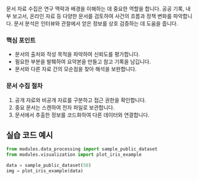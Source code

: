 문서 자료 수집은 연구 맥락과 배경을 이해하는 데 중요한 역할을 합니다. 공공 기록, 내부 보고서, 온라인 자료 등 다양한 문서를 검토하여 사건의 흐름과 정책 변화를 파악합니다. 문서 분석은 인터뷰와 관찰에서 얻은 정보를 상호 검증하는 데 도움을 줍니다.

### 핵심 포인트
* 문서의 출처와 작성 목적을 파악하여 신뢰도를 평가합니다.
* 필요한 부분을 발췌하여 요약본을 만들고 참고 기록을 남깁니다.
* 문서와 다른 자료 간의 모순점을 찾아 해석을 보완합니다.

### 문서 수집 절차
1. 공개 자료와 비공개 자료를 구분하고 접근 권한을 확인합니다.
2. 중요 문서는 스캔하여 전자 파일로 보관합니다.
3. 문서에서 추출한 정보를 코드화하여 다른 데이터와 연결합니다.

## 실습 코드 예시
```python
from modules.data_processing import sample_public_dataset
from modules.visualization import plot_iris_example

data = sample_public_dataset(50)
img = plot_iris_example(data)
```


